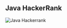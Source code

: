 ## Java HackerRank
![Java Hackerrank](https://user-images.githubusercontent.com/53256465/157818615-c19eb7a6-e471-44a0-8180-abab7877edb1.png)
